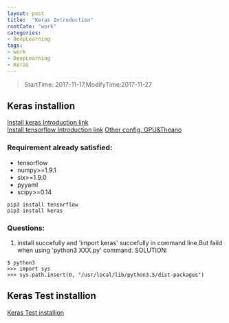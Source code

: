 ```yaml
---
layout: post
title:  "Keras Introduction"
rootCate: "work"
categories:
- DeepLearning
tags:
- work
- DeepLearning
- Keras
---
```


> StartTime: 2017-11-17,ModifyTime:2017-11-27  

<!---more--->

## Keras installion
[Install keras Introduction link](https://keras.io/#installation)  
[Install tensorflow Introduction link](https://www.tensorflow.org/install/)
[Other config, GPU&Theano](https://www.pyimagesearch.com/2016/07/18/installing-keras-for-deep-learning/)
### Requirement already satisfied:
+ tensorflow
+ numpy>=1.9.1
+ six>=1.9.0
+ pyyaml
+ scipy>=0.14
```
pip3 install tensorflow
pip3 install keras
```
### Questions:
1. install succefully and 'import keras' succefully in command line.But faild when using 'python3 XXX.py' command.
SOLUTION:
```
$ python3
>>> import sys
>>> sys.path.insert(0, "/usr/local/lib/python3.5/dist-packages")
```

## Keras Test installion
[Keras Test installion](https://keras-cn.readthedocs.io/en/latest/for_beginners/keras_linux/)
